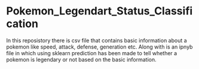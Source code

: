 # Pokemon_Legendart_Status_Classification
In this reposistory there is csv file that contains basic information about a pokemon like speed, attack, defense,  generation etc. Along with is an ipnyb file in which using sklearn prediction has been made to tell whether a pokemon is legendary or not based on the basic information.
